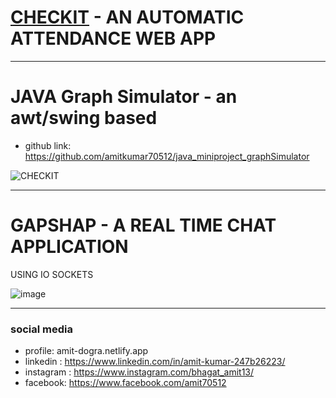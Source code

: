 
# [CHECKIT](https://checkit-bmsce.azurewebsites.net/) - AN AUTOMATIC ATTENDANCE WEB APP  
 

<hr>

# JAVA Graph Simulator - an awt/swing based 

- github link: https://github.com/amitkumar70512/java_miniproject_graphSimulator

![CHECKIT](https://user-images.githubusercontent.com/71318008/161403540-525ae18a-033a-4956-99ee-fa23104f94d0.gif)

<hr>

# GAPSHAP - A REAL TIME CHAT APPLICATION

USING IO SOCKETS 

![image](https://user-images.githubusercontent.com/71318008/161402724-4aa3b38e-1776-4e7e-ad5e-8203e8346b33.png)


<hr>

### social media
- profile: amit-dogra.netlify.app
- linkedin : https://www.linkedin.com/in/amit-kumar-247b26223/ 
- instagram : https://www.instagram.com/bhagat_amit13/
- facebook: https://www.facebook.com/amit70512
